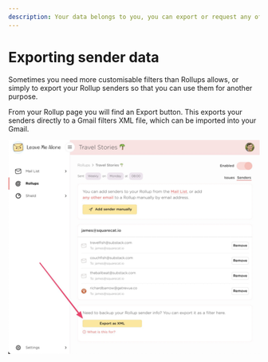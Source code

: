 ```yaml
---
description: Your data belongs to you, you can export or request any of your Rollup data.
---
```


# Exporting sender data

Sometimes you need more customisable filters than Rollups allows, or simply to export your Rollup senders so that you can use them for another purpose.&#x20;

From your Rollup page you will find an Export button. This exports your senders directly to a Gmail filters XML file, which can be imported into your Gmail.

![](<../../.gitbook/assets/image (44) (1).png>)





